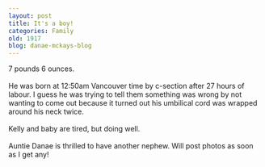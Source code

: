 ```yaml
---
layout: post
title: It's a boy!
categories: Family
old: 1917
blog: danae-mckays-blog
---
```

7 pounds 6 ounces.<br /><br/>
He was born at 12:50am Vancouver time by c-section after 27 hours of labour.  I guess he was trying to tell them something was wrong by not wanting to come out because it turned out his umbilical cord was wrapped around his neck twice.<br /><br/>Kelly and baby are tired, but doing well.<br /><br />Auntie Danae is thrilled to have another nephew. Will post photos as soon as I get any!